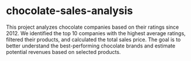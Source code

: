 # chocolate-sales-analysis
This project analyzes chocolate companies based on their ratings since 2012. We identified the top 10 companies with the highest average ratings, filtered their products, and calculated the total sales price. The goal is to better understand the best-performing chocolate brands and estimate potential revenues based on selected products.
